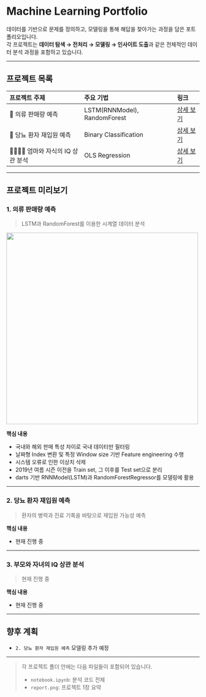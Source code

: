 # Machine Learning Portfolio

데이터를 기반으로 문제를 정의하고, 모델링을 통해 해답을 찾아가는 과정을 담은 포트폴리오입니다.  
각 프로젝트는 **데이터 탐색 → 전처리 → 모델링 → 인사이트 도출**과 같은 전체적인 데이터 분석 과정을 포함하고 있습니다.

---

## 프로젝트 목록

| 프로젝트 주제 | 주요 기법 | 링크 |
|:----------|:-----------|:-----|
| 👕 의류 판매량 예측 | LSTM(RNNModel), RandomForest | [상세 보기](./1.%20의류%20판매량%20예측%20모델링) |
| 🏥 당뇨 환자 재입원 예측 | Binary Classification | [상세 보기](./2.%20당뇨%20환자%20재입원%20예측%20모델링) |
| 👩🏻‍👦🏻 엄마와 자식의 IQ 상관 분석 | OLS Regression | [상세 보기](./3.%20부모와%20자녀의%20IQ%20상관%20분석) |

---

## 프로젝트 미리보기

### 1. 의류 판매량 예측
> LSTM과 RandomForest를 이용한 시계열 데이터 분석

<img src="./1.%20의류%20판매량%20예측%20모델링/1.%20의류%20판매량%20예측%20모델링%20요약.svg" width="500"/>

**핵심 내용**
- 국내와 해외 판매 특성 차이로 국내 데이터만 필터링
- 날짜형 Index 변환 및 특정 Window size 기반 Feature engineering 수행
- 시스템 오류로 인한 이상치 삭제
- 2019년 여름 시즌 이전을 Train set, 그 이후를 Test set으로 분리
- darts 기반 RNNModel(LSTM)과 RandomForestRegressor를 모델링에 활용

---

### 2. 당뇨 환자 재입원 예측
> 환자의 병력과 진료 기록을 바탕으로 재입원 가능성 예측

**핵심 내용**
- 현재 진행 중

---

### 3. 부모와 자녀의 IQ 상관 분석
> 현재 진행 중

**핵심 내용**
- 현재 진행 중

---

## 향후 계획
- `2. 당뇨 환자 재입원 예측` 모델링 추가 예정

---

> 각 프로젝트 폴더 안에는 다음 파일들이 포함되어 있습니다.
> - `notebook.ipynb`: 분석 코드 전체
> - `report.png`: 프로젝트 1장 요약
